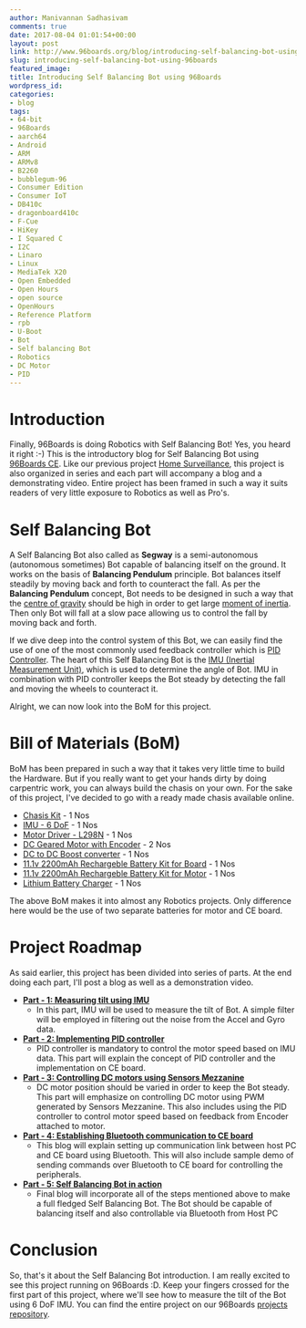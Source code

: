 ```yaml
---
author: Manivannan Sadhasivam
comments: true
date: 2017-08-04 01:01:54+00:00
layout: post
link: http://www.96boards.org/blog/introducing-self-balancing-bot-using-96boards/
slug: introducing-self-balancing-bot-using-96boards
featured_image: 
title: Introducing Self Balancing Bot using 96Boards
wordpress_id: 
categories:
- blog
tags:
- 64-bit
- 96Boards
- aarch64
- Android
- ARM
- ARMv8
- B2260
- bubblegum-96
- Consumer Edition
- Consumer IoT
- DB410c
- dragonboard410c
- F-Cue
- HiKey
- I Squared C
- I2C
- Linaro
- Linux
- MediaTek X20
- Open Embedded
- Open Hours
- open source
- OpenHours
- Reference Platform
- rpb
- U-Boot
- Bot
- Self balancing Bot
- Robotics
- DC Motor
- PID
---
```


# **Introduction**

Finally, 96Boards is doing Robotics with Self Balancing Bot! Yes, you heard it right :-) This is the introductory blog for 
Self Balancing Bot using [96Boards CE](http://www.96boards.org/products/ce/). Like our previous project [Home Surveillance](http://www.96boards.org/blog/part-1-home-surveillance-project-96boards/),
this project is also organized in series and each part will accompany a blog and a demonstrating video. Entire project has 
been framed in such a way it suits readers of very little exposure to Robotics as well as Pro's.

# **Self Balancing Bot**

A Self Balancing Bot also called as **Segway** is a semi-autonomous (autonomous sometimes) Bot capable of balancing itself on
the ground. It works on the basis of **Balancing Pendulum** principle. Bot balances itself steadily by moving back and forth
to counteract the fall. As per the **Balancing Pendulum** concept, Bot needs to be designed in such a way that the [centre
of gravity](https://en.wikipedia.org/wiki/Center_of_mass#Center_of_gravity) should be high in order to get large [moment of inertia](https://en.wikipedia.org/wiki/Moment_of_inertia). Then only
Bot will fall at a slow pace allowing us to control the fall by moving back and forth.

If we dive deep into the control system of this Bot, we can easily find the use of one of the most commonly used feedback controller
which is [PID Controller](https://en.wikipedia.org/wiki/PID_controller). The heart of this Self Balancing Bot is the [IMU
(Inertial Measurement Unit)](https://en.wikipedia.org/wiki/Inertial_measurement_unit), which is used to determine the 
angle of Bot. IMU in combination with PID controller keeps the Bot steady by detecting the fall and moving the wheels to 
counteract it.

Alright, we can now look into the BoM for this project.

# **Bill of Materials (BoM)**

BoM has been prepared in such a way that it takes very little time to build the Hardware. But if you really want to get your
hands dirty by doing carpentric work, you can always build the chasis on your own. For the sake of this project, I've decided to go with a ready made chasis
available online.

* [Chasis Kit](https://nevonexpress.com/Self-Balancing-Robot-Chassis-Body-Diy.php) - 1 Nos
* [IMU - 6 DoF](http://www.amazon.in/GY-521-Mpu6050-Accelerometer-Arduino-REES52/dp/B008BOPN40/ref=sr_1_1?ie=UTF8&qid=1501573522&sr=8-1&keywords=mpu6050) - 1 Nos
* [Motor Driver - L298N](http://www.amazon.in/Robodo-Electronics-Motor-Driver-Module/dp/B00N4KWYDE/ref=pd_sbs_328_1?_encoding=UTF8&psc=1&refRID=YESQPMRAEF73WTRQPRP1) - 1 Nos
* [DC Geared Motor with Encoder](http://www.rhydolabz.com/robotics-motor-drivers-c-155_162/751-metal-gearmotor-25dx54l-mm-lp-12v-with-48-cpr-encoder-p-2281.html) - 2 Nos
* [DC to DC Boost converter](http://www.amazon.in/KitsGuru-Step-up-Adjustable-Booster-Current/dp/B00HV59922) - 1 Nos
* [11.1v 2200mAh Rechargeble Battery Kit for Board](http://robokits.co.in/batteries-chargers/lithium-ion-battery/li-ion-11.1v-2200mah-2c-with-inbuilt-charger-protection) - 1 Nos
* [11.1v 2200mAh Rechargeble Battery Kit for Motor](http://robokits.co.in/batteries-chargers/lithium-ion-battery/lithium-ion-rechargeable-battery-pack-11.1v-2200mah-2c) - 1 Nos
* [Lithium Battery Charger](http://www.amazon.in/Lithium-Battery-Charger-Protection-Module/dp/B0728D6MTV/ref=sr_1_6?s=industrial&ie=UTF8&qid=1501652848&sr=1-6&keywords=lithium+battery+charger+with+battery+protection) - 1 Nos

The above BoM makes it into almost any Robotics projects. Only difference here would be the use of two separate batteries for motor 
and CE board.

# **Project Roadmap**

As said earlier, this project has been divided into series of parts. At the end doing each part, I'll post a blog as well as
a demonstration video.

* [**Part - 1: Measuring tilt using IMU**](https://github.com/96boards/projects/tree/master/self_balancing_bot#3-measuring-tilt-using-imu)
  * In this part, IMU will be used to measure the tilt of Bot. A simple filter will be employed in filtering out the noise from the Accel and Gyro data.
* [**Part - 2: Implementing PID controller**](https://github.com/96boards/projects/tree/master/self_balancing_bot#4-implementing-pid-controller)
  * PID controller is mandatory to control the motor speed based on IMU data. This part will explain the concept of PID controller and the implementation on CE board.
* [**Part - 3: Controlling DC motors using Sensors Mezzanine**](https://github.com/96boards/projects/tree/master/self_balancing_bot#5-controlling-dc-motors-using-sensors-mezzanine)
  * DC motor position should be varied in order to keep the Bot steady. This part will emphasize on controlling DC motor using PWM generated by Sensors Mezzanine. This also includes using the PID controller to control motor speed based on feedback from Encoder attached to motor.
* [**Part - 4: Establishing Bluetooth communication to CE board**](https://github.com/96boards/projects/tree/master/self_balancing_bot#6-establishing-bluetooth-communication-to-ce-board)
  * This blog will explain setting up communication link between host PC and CE board using Bluetooth. This will also include sample demo of sending commands over Bluetooth to CE board for controlling the peripherals.
* [**Part - 5: Self Balancing Bot in action**](https://github.com/96boards/projects/tree/master/self_balancing_bot#7-self-balancing-bot-in-action)
  * Final blog will incorporate all of the steps mentioned above to make a full fledged Self Balancing Bot. The Bot should be capable of balancing itself and also controllable via Bluetooth from Host PC

# **Conclusion**

So, that's it about the Self Balancing Bot introduction. I am really excited to see this project running on 96Boards :D. 
Keep your fingers crossed for the first part of this project, where we'll see how to measure the tilt of the Bot using 6 DoF
IMU. You can find the entire project on our 96Boards [projects repository](https://github.com/96boards/projects/tree/master/self_balancing_bot).
